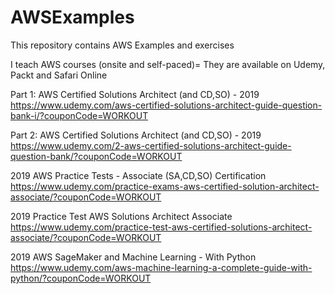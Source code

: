 # AWSExamples
This repository contains AWS Examples and exercises  

I teach AWS courses (onsite and self-paced)= They are available on Udemy, Packt and Safari Online  

Part 1: AWS Certified Solutions Architect (and CD,SO) - 2019  
https://www.udemy.com/aws-certified-solutions-architect-guide-question-bank-i/?couponCode=WORKOUT  
  
Part 2: AWS Certified Solutions Architect (and CD,SO) - 2019  
https://www.udemy.com/2-aws-certified-solutions-architect-guide-question-bank/?couponCode=WORKOUT  
  
2019 AWS Practice Tests - Associate (SA,CD,SO) Certification  
https://www.udemy.com/practice-exams-aws-certified-solution-architect-associate/?couponCode=WORKOUT  
  
2019 Practice Test AWS Solutions Architect Associate  
https://www.udemy.com/practice-test-aws-certified-solutions-architect-associate/?couponCode=WORKOUT  
  
2019 AWS SageMaker and Machine Learning - With Python  
https://www.udemy.com/aws-machine-learning-a-complete-guide-with-python/?couponCode=WORKOUT  
